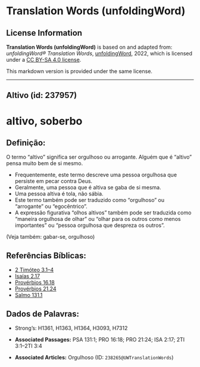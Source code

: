 # Translation Words (unfoldingWord)

## License Information

**Translation Words (unfoldingWord)** is based on and adapted from: _unfoldingWord® Translation Words_, [unfoldingWord](https://unfoldingword.org/utw), 2022, which is licensed under a [CC BY-SA 4.0 license](https://creativecommons.org/licenses/by-sa/4.0/legalcode.en).

This markdown version is provided under the same license.



--------------------------------

## Altivo (id: 237957)

altivo, soberbo
===============

Definição:
----------

O termo “altivo” significa ser orgulhoso ou arrogante. Alguém que é “altivo” pensa muito bem de si mesmo.

* Frequentemente, este termo descreve uma pessoa orgulhosa que persiste em pecar contra Deus.
* Geralmente, uma pessoa que é altiva se gaba de si mesma.
* Uma pessoa altiva é tola, não sábia.
* Este termo também pode ser traduzido como “orgulhoso” ou “arrogante” ou “egocêntrico”.
* A expressão figurativa “olhos altivos” também pode ser traduzida como “maneira orgulhosa de olhar” ou “olhar para os outros como menos importantes” ou “pessoa orgulhosa que despreza os outros”.

(Veja também: gabar\-se, orgulhoso)

Referências Bíblicas:
---------------------

* [2 Timóteo 3\.1–4](https://ref.ly/2Tim3:1-2Tim3:4)
* [Isaías 2\.17](https://ref.ly/Isa2:17)
* [Provérbios 16\.18](https://ref.ly/Prov16:18)
* [Provérbios 21\.24](https://ref.ly/Prov21:24)
* [Salmo 131\.1](https://ref.ly/Ps131:1)

Dados de Palavras:
------------------

* Strong’s: H1361, H1363, H1364, H3093, H7312

* **Associated Passages:** PSA 131:1; PRO 16:18; PRO 21:24; ISA 2:17; 2TI 3:1–2TI 3:4
* **Associated Articles:** Orgulhoso (ID: `238265@UWTranslationWords`)

